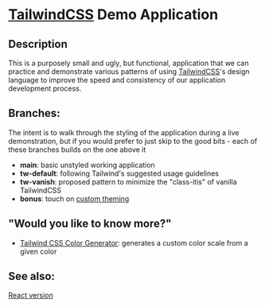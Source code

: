 # [TailwindCSS][tw] Demo Application

## Description

This is a purposely small and ugly, but functional, application that we can practice and demonstrate various
patterns of using [TailwindCSS][tw]'s design language to improve the speed and consistency of our application
development process.

## Branches:

The intent is to walk through the styling of the application during a live demonstration, but if you would
prefer to just skip to the good bits - each of these branches builds on the one above it

- **main**: basic unstyled working application
- **tw-default**: following Tailwind's suggested usage guidelines
- **tw-vanish**: proposed pattern to minimize the "class-itis" of vanilla TailwindCSS
- **bonus**: touch on [custom theming][uitheme]

## "Would you like to know more?"

- [Tailwind CSS Color Generator][uitheme]: generates a custom color scale from a given color


## See also:

[React version](https://github.com/code-chimp/react-tailwind-demo)

[tw]: https://tailwindcss.com 'A utility-first CSS framework'
[uitheme]: https://uicolors.app/create 'Tailwind CSS Color Generator'
